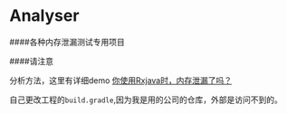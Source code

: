 # Analyser

####各种内存泄漏测试专用项目

####请注意


分析方法，这里有详细demo  [你使用Rxjava时，内存泄漏了吗？](http://www.jianshu.com/p/c720ec2b5383)

自己更改工程的`build.gradle`,因为我是用的公司的仓库，外部是访问不到的。
